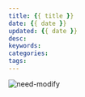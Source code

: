 ```yaml
---
title: {{ title }}
date: {{ date }}
updated: {{ date }}
desc:
keywords:
categories:
tags:
---
```


![need-modify](/images/need-modify.jpg)

<!--more-->